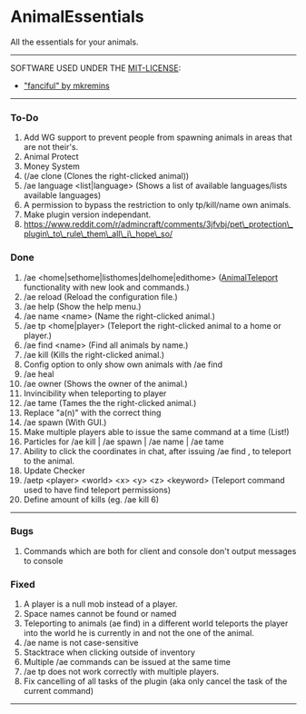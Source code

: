 # AnimalEssentials
All the essentials for your animals.

----

SOFTWARE USED UNDER THE [MIT-LICENSE](https://github.com/JustRamon/AnimalEssentials/blob/master/MIT-LICENSE.md):
- ["fanciful" by mkremins](https://github.com/mkremins/fanciful)

----

### To-Do

1. Add WG support to prevent people from spawning animals in areas that are not their's.
2. Animal Protect
3. Money System
4. (/ae clone (Clones the right-clicked animal))
5. /ae language \<list|language\> (Shows a list of available languages/lists available languages)
6. A permission to bypass the restriction to only tp/kill/name own animals.
7. Make plugin version independant.
8. https://www.reddit.com/r/admincraft/comments/3jfvbj/pet\_protection\_plugin\_to\_rule\_them\_all\_i\_hope\_so/

### Done
1. /ae \<home|sethome|listhomes|delhome|edithome\> ([AnimalTeleport](https://github.com/JustRamon/AnimalTeleport) functionality with new look and commands.)
2. /ae reload (Reload the configuration file.)
3. /ae help (Show the help menu.)
4. /ae name \<name\> (Name the right-clicked animal.)
5. /ae tp \<home|player\> (Teleport the right-clicked animal to a home or player.)
6. /ae find \<name\> (Find all animals by name.)
7. /ae kill (Kills the right-clicked animal.)
8. Config option to only show own animals with /ae find
9. /ae heal
10. /ae owner (Shows the owner of the animal.)
11. Invincibility when teleporting to player
12. /ae tame (Tames the the right-clicked animal.)
13. Replace "a(n)" with the correct thing
14. /ae spawn (With GUI.)
15. Make multiple players able to issue the same command at a time (List!)
16. Particles for /ae kill | /ae spawn | /ae name | /ae tame
17. Ability to click the coordinates in chat, after issuing /ae find <name>, to teleport to the animal.
18. Update Checker
19. /aetp \<player\> \<world\> \<x\> \<y\> \<z\> \<keyword\> (Teleport command used to have find teleport permissions)
20. Define amount of kills (eg. /ae kill 6)

-----

### Bugs
1. Commands which are both for client and console don't output messages to console

### Fixed
1. A player is a null mob instead of a player.
2. Space names cannot be found or named
3. Teleporting to animals (ae find) in a different world teleports the player into the world he is currently in and not the one of the animal.
4. /ae name is not case-sensitive
5. Stacktrace when clicking outside of inventory
6. Multiple /ae commands can be issued at the same time
7. /ae tp does not work correctly with multiple players.
8. Fix cancelling of all tasks of the plugin (aka only cancel the task of the current command)

---